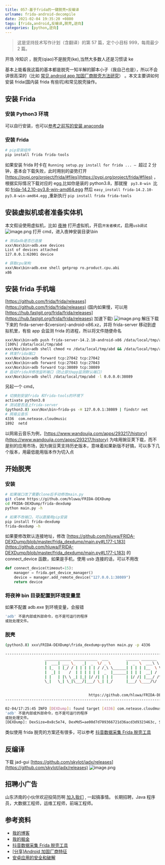```yaml
---
title: 057-基于frida的一键脱壳+反编译
urlname: frida-android-decompile
date: 2021-02-04 19:35:20 +0800
tags: [frida,android,反编译,脱壳,逆向]
categories: [python,逆向]
---
```


> 这是坚持技术写作计划（含翻译）的第 57 篇，定个小目标 999，每周最少 2 篇。

开场 冷知识 ，脱壳(qiao)不是脱壳(ke),当然大多数人还是习惯读 ke

基本上能看我这篇的基本都是脱壳一知半解的脚本小子（我自己也是），所以不会讲很高深的（比如 [常见 android app 加固厂商脱壳方法研究](https://cloud.tencent.com/developer/article/1740663)） 。本文主要讲如何安装 frida(国内装 frida 有些坑)和常见脱壳操作。

<!-- more -->

## 安装 Frida

### 安装 Python3 环境

可以自行安装，也可以[参考之前写的安装 anaconda](https://anjia0532.github.io/2017/07/02/anaconda-install-and-configurating-jupyter/)

### 安装 Frida

```python
# pip安装组件
pip install frida frida-tools
```

如果安装 frida 时卡在 `Running setup.py install for frida ... –`  超过 2 分钟，基本会下载失败，此时用别的姿势打开 [https://pypi.org/project/frida/#files](https://pypi.org/project/frida/#files) ，根据实际情况下载对应的 egg,比如你是装的 python3.8，那就搜   `py3.8-win`  比如 [frida-14.2.10-py3.8-win-amd64.egg](https://files.pythonhosted.org/packages/0b/29/1428c995c486a50ec2c83e6ad59e7bff546a90d69618ed1ca7e3bf348ca7/frida-14.2.10-py3.8-win-amd64.egg)
然后 `easy_install frida-14.2.10-py3.8-win-amd64.egg` ,重新执行 `pip install frida frida-tools`

## 安装虚拟机或者准备实体机

本文假设使用虚拟机，比如 [夜神](https://www.yeshen.com/)
打开虚拟机，开启`开发者模式`，启用`usb调试`
![image.png](https://cdn.nlark.com/yuque/0/2021/png/226273/1612424480863-e2240f1c-6652-43cc-aa9a-1c832039bcbf.png#align=left&display=inline&height=899&margin=%5Bobject%20Object%5D&name=image.png&originHeight=899&originWidth=988&size=294765&status=done&style=none&width=988)
打开 cmd，进入夜神安装目录\bin

```bash
# 测试adb是否已连接
xxx\Nox\bin>adb.exe devices
List of devices attached
127.0.0.1:62001 device

# 获取cpu架构
xxx\Nox\bin>adb.exe shell getprop ro.product.cpu.abi
x86

```

## 安装 frida 手机端

[https://github.com/frida/frida/releases](https://github.com/frida/frida/releases) (国内如果慢，可以用[https://hub.fastgit.org/frida/frida/releases](https://hub.fastgit.org/frida/frida/releases) 加速下载)
![image.png](https://cdn.nlark.com/yuque/0/2021/png/226273/1612424901964-1983f34f-70fb-4166-9c2d-913335e62aca.png#align=left&display=inline&height=57&margin=%5Bobject%20Object%5D&name=image.png&originHeight=57&originWidth=1046&size=8061&status=done&style=none&width=1046)
解压下载下来的 firda-server-\${version}-android-x86.xz，并将 frida-server 移动到虚拟机里，有些 app 会监测 frida 的进程，所以将文件随便命名

```bash
xxx\Nox\bin>adb push frida-server-14.2.10-android-x86 /data/local/tmp/abd
[100%] /data/local/tmp/abd
xxx\Nox\bin>adb shell chmod +x /data/local/tmp/abd && /data/local/tmp/abd
# 转发frida端口
xxx\Nox\bin>adb forward tcp:27042 tcp:27042
xxx\Nox\bin>adb forward tcp:27043 tcp:27043
xxx\Nox\bin>adb forward tcp:38089 tcp:38089
# 启动frida并修改监听端口（防止部分app监测默认端口）
xxx\Nox\bin>adb shell /data/local/tmp/abd -l 0.0.0.0:38089
```

另起一个 cmd，

```bash
# 切换到安装frida 和frida-tools的环境下
activate python3.8
# 测试是否连上frida-server
(python3.8) xxx\Nox\bin>frida-ps -H 127.0.0.1:38089 | findstr net
# 网易云音乐
4336  com.netease.cloudmusic
1892  netd
```

以网易云音乐为例，[https://www.wandoujia.com/apps/293217/history](https://www.wandoujia.com/apps/293217/history)
为啥用豌豆荚下载，而不是别的应用市场，因为豌豆荚支持历史版本，意味着如果新版不好搞，可以多下几个版本，用最低能用版本作为切入点

## 开始脱壳

### 安装

```bash
# 如果端口改了需要clone后手动修改main.py
git clone https://github.com/hluwa/FRIDA-DEXDump
cd FRIDA-DEXDump/frida-dexdump
python main.py -h

# 如果不改端口，可以直接用pip安装
pip install frida-dexdump
frida-dexdump -h
```

如果要修改默认连接地址，修改 [https://github.com/hluwa/FRIDA-DEXDump/blob/master/frida_dexdump/main.py#L177-L183](https://github.com/hluwa/FRIDA-DEXDump/blob/master/frida_dexdump/main.py#L177-L183) 的 connect_device 函数，如果是手机，使用 usb 连接的话，可以不用改

```python
def connect_device(timeout=15):
    manager = frida.get_device_manager()
    device = manager.add_remote_device("127.0.0.1:38089")
    return device
```

### 将夜神 bin 目录配置到环境变量里

如果不配置 adb.exe 到环境变量，会报错

```bash
'adb' 不是内部或外部命令，也不是可运行的程序
或批处理文件。
```

### 脱壳

```bash
(python3.8) xxx\FRIDA-DEXDump\frida_dexdump>python main.py -p 4336

------------------------------------------------------------------------------------------------------------------------
                  ____________ ___________  ___        ______ _______   _______
                  |  ___| ___ \_   _|  _  \/ _ \       |  _  \  ___\ \ / /  _  \
                  | |_  | |_/ / | | | | | / /_\ \______| | | | |__  \ V /| | | |_   _ _ __ ___  _ __
                  |  _| |    /  | | | | | |  _  |______| | | |  __| /   \| | | | | | | '_ ` _ \| '_ \
                  | |   | |\ \ _| |_| |/ /| | | |      | |/ /| |___/ /^\ \ |/ /| |_| | | | | | | |_) |
                  \_|   \_| \_|\___/|___/ \_| |_/      |___/ \____/\/   \/___/  \__,_|_| |_| |_| .__/
                                                                                               | |
                                                                                               |_|
                                      https://github.com/hluwa/FRIDA-DEXDump
------------------------------------------------------------------------------------------------------------------------

02-04/17:25:45 INFO [DEXDump]: found target [4336] com.netease.cloudmusic
'adb' 不是内部或外部命令，也不是可运行的程序
或批处理文件。
[DEXDump]: DexSize=0x8c5e74, DexMd5=ae00d7d709366721d36acd3d9323463c, SavePath=xxx\FRIDA-DEXDump\frida_dexdump/com.netease.cloudmusic/0x9e1aa7dc.dex
```

类似使用 frida 脱壳的方案还有很多，可以参考 [抖音数据采集 Frida 脱壳工具](https://segmentfault.com/a/1190000039075932)

## 反编译

下载 jad-gui [https://github.com/skylot/jadx/releases](https://github.com/skylot/jadx/releases)
![image.png](https://cdn.nlark.com/yuque/0/2021/png/226273/1612431111573-32a26128-7ab5-40cd-a089-508ddca70057.png#align=left&display=inline&height=747&margin=%5Bobject%20Object%5D&name=image.png&originHeight=747&originWidth=819&size=110038&status=done&style=none&width=819)

## 招聘小广告

山东济南的小伙伴欢迎投简历啊 [加入我们](https://www.zhipin.com/job_detail/20db89ac1adece6d3nZ-2tu1E1Q~.html?ka=search_list_jname_2_blank&lid=ak5J7ypLUb7.search.2) , 一起搞事情。
长期招聘，Java 程序员，大数据工程师，运维工程师，前端工程师。

## 参考资料

- [我的博客](http://anjia0532.github.io/2021/02/04/frida-android-decompile)
- [我的掘金](https://juejin.cn/post/6925965844191117320/)
- [抖音数据采集 Frida 脱壳工具](https://segmentfault.com/a/1190000039075932)
- [[分享]Android 加固厂商特征](https://bbs.pediy.com/thread-223248.htm)
- [安卓应用的安全和破解](https://crifan.github.io/android_app_security_crack/website/)

